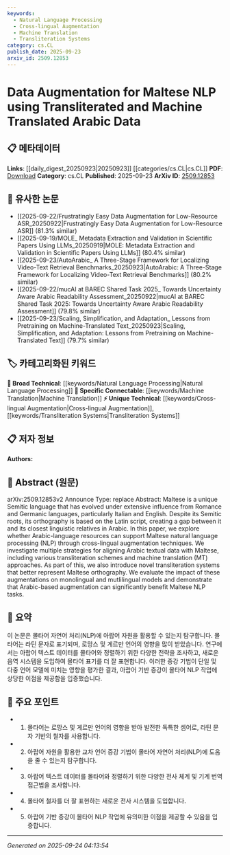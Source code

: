 ```yaml
---
keywords:
  - Natural Language Processing
  - Cross-lingual Augmentation
  - Machine Translation
  - Transliteration Systems
category: cs.CL
publish_date: 2025-09-23
arxiv_id: 2509.12853
---
```


<!-- KEYWORD_LINKING_METADATA:
{
  "processed_timestamp": "2025-09-24T04:13:54.715862",
  "vocabulary_version": "1.0",
  "selected_keywords": [
    "Natural Language Processing",
    "Cross-lingual Augmentation",
    "Machine Translation",
    "Transliteration Systems"
  ],
  "rejected_keywords": [],
  "similarity_scores": {
    "Natural Language Processing": 0.85,
    "Cross-lingual Augmentation": 0.78,
    "Machine Translation": 0.82,
    "Transliteration Systems": 0.77
  },
  "extraction_method": "AI_prompt_based",
  "budget_applied": true,
  "candidates_json": {
    "candidates": [
      {
        "surface": "Natural Language Processing",
        "canonical": "Natural Language Processing",
        "aliases": [
          "NLP"
        ],
        "category": "broad_technical",
        "rationale": "Central to the paper's theme of enhancing Maltese NLP through Arabic data.",
        "novelty_score": 0.3,
        "connectivity_score": 0.9,
        "specificity_score": 0.7,
        "link_intent_score": 0.85
      },
      {
        "surface": "Cross-lingual Augmentation",
        "canonical": "Cross-lingual Augmentation",
        "aliases": [
          "Multilingual Augmentation"
        ],
        "category": "unique_technical",
        "rationale": "Key technique explored in the paper for leveraging Arabic resources.",
        "novelty_score": 0.75,
        "connectivity_score": 0.65,
        "specificity_score": 0.8,
        "link_intent_score": 0.78
      },
      {
        "surface": "Machine Translation",
        "canonical": "Machine Translation",
        "aliases": [
          "MT"
        ],
        "category": "specific_connectable",
        "rationale": "A significant method used for aligning Arabic and Maltese data.",
        "novelty_score": 0.4,
        "connectivity_score": 0.85,
        "specificity_score": 0.75,
        "link_intent_score": 0.82
      },
      {
        "surface": "Transliteration Systems",
        "canonical": "Transliteration Systems",
        "aliases": [
          "Transliteration Schemes"
        ],
        "category": "unique_technical",
        "rationale": "Introduces novel systems that are crucial for representing Maltese orthography.",
        "novelty_score": 0.8,
        "connectivity_score": 0.6,
        "specificity_score": 0.85,
        "link_intent_score": 0.77
      }
    ],
    "ban_list_suggestions": [
      "Semitic language",
      "Romance languages",
      "Germanic languages",
      "Italian",
      "English"
    ]
  },
  "decisions": [
    {
      "candidate_surface": "Natural Language Processing",
      "resolved_canonical": "Natural Language Processing",
      "decision": "linked",
      "scores": {
        "novelty": 0.3,
        "connectivity": 0.9,
        "specificity": 0.7,
        "link_intent": 0.85
      }
    },
    {
      "candidate_surface": "Cross-lingual Augmentation",
      "resolved_canonical": "Cross-lingual Augmentation",
      "decision": "linked",
      "scores": {
        "novelty": 0.75,
        "connectivity": 0.65,
        "specificity": 0.8,
        "link_intent": 0.78
      }
    },
    {
      "candidate_surface": "Machine Translation",
      "resolved_canonical": "Machine Translation",
      "decision": "linked",
      "scores": {
        "novelty": 0.4,
        "connectivity": 0.85,
        "specificity": 0.75,
        "link_intent": 0.82
      }
    },
    {
      "candidate_surface": "Transliteration Systems",
      "resolved_canonical": "Transliteration Systems",
      "decision": "linked",
      "scores": {
        "novelty": 0.8,
        "connectivity": 0.6,
        "specificity": 0.85,
        "link_intent": 0.77
      }
    }
  ]
}
-->

# Data Augmentation for Maltese NLP using Transliterated and Machine Translated Arabic Data

## 📋 메타데이터

**Links**: [[daily_digest_20250923|20250923]] [[categories/cs.CL|cs.CL]]
**PDF**: [Download](https://arxiv.org/pdf/2509.12853.pdf)
**Category**: cs.CL
**Published**: 2025-09-23
**ArXiv ID**: [2509.12853](https://arxiv.org/abs/2509.12853)

## 🔗 유사한 논문
- [[2025-09-22/Frustratingly Easy Data Augmentation for Low-Resource ASR_20250922|Frustratingly Easy Data Augmentation for Low-Resource ASR]] (81.3% similar)
- [[2025-09-19/MOLE_ Metadata Extraction and Validation in Scientific Papers Using LLMs_20250919|MOLE: Metadata Extraction and Validation in Scientific Papers Using LLMs]] (80.4% similar)
- [[2025-09-23/AutoArabic_ A Three-Stage Framework for Localizing Video-Text Retrieval Benchmarks_20250923|AutoArabic: A Three-Stage Framework for Localizing Video-Text Retrieval Benchmarks]] (80.2% similar)
- [[2025-09-22/mucAI at BAREC Shared Task 2025_ Towards Uncertainty Aware Arabic Readability Assessment_20250922|mucAI at BAREC Shared Task 2025: Towards Uncertainty Aware Arabic Readability Assessment]] (79.8% similar)
- [[2025-09-23/Scaling, Simplification, and Adaptation_ Lessons from Pretraining on Machine-Translated Text_20250923|Scaling, Simplification, and Adaptation: Lessons from Pretraining on Machine-Translated Text]] (79.7% similar)

## 🏷️ 카테고리화된 키워드
**🧠 Broad Technical**: [[keywords/Natural Language Processing|Natural Language Processing]]
**🔗 Specific Connectable**: [[keywords/Machine Translation|Machine Translation]]
**⚡ Unique Technical**: [[keywords/Cross-lingual Augmentation|Cross-lingual Augmentation]], [[keywords/Transliteration Systems|Transliteration Systems]]

## 📋 저자 정보

**Authors:** 

## 📄 Abstract (원문)

arXiv:2509.12853v2 Announce Type: replace 
Abstract: Maltese is a unique Semitic language that has evolved under extensive influence from Romance and Germanic languages, particularly Italian and English. Despite its Semitic roots, its orthography is based on the Latin script, creating a gap between it and its closest linguistic relatives in Arabic. In this paper, we explore whether Arabic-language resources can support Maltese natural language processing (NLP) through cross-lingual augmentation techniques. We investigate multiple strategies for aligning Arabic textual data with Maltese, including various transliteration schemes and machine translation (MT) approaches. As part of this, we also introduce novel transliteration systems that better represent Maltese orthography. We evaluate the impact of these augmentations on monolingual and mutlilingual models and demonstrate that Arabic-based augmentation can significantly benefit Maltese NLP tasks.

## 📝 요약

이 논문은 몰타어 자연어 처리(NLP)에 아랍어 자원을 활용할 수 있는지 탐구합니다. 몰타어는 라틴 문자로 표기되며, 로망스 및 게르만 언어의 영향을 많이 받았습니다. 연구에서는 아랍어 텍스트 데이터를 몰타어와 정렬하기 위한 다양한 전략을 조사하고, 새로운 음역 시스템을 도입하여 몰타어 표기를 더 잘 표현합니다. 이러한 증강 기법이 단일 및 다중 언어 모델에 미치는 영향을 평가한 결과, 아랍어 기반 증강이 몰타어 NLP 작업에 상당한 이점을 제공함을 입증했습니다.

## 🎯 주요 포인트

- 1. 몰타어는 로망스 및 게르만 언어의 영향을 받아 발전한 독특한 셈어로, 라틴 문자 기반의 철자를 사용합니다.
- 2. 아랍어 자원을 활용한 교차 언어 증강 기법이 몰타어 자연어 처리(NLP)에 도움을 줄 수 있는지 탐구합니다.
- 3. 아랍어 텍스트 데이터를 몰타어와 정렬하기 위한 다양한 전사 체계 및 기계 번역 접근법을 조사합니다.
- 4. 몰타어 철자를 더 잘 표현하는 새로운 전사 시스템을 도입합니다.
- 5. 아랍어 기반 증강이 몰타어 NLP 작업에 유의미한 이점을 제공할 수 있음을 입증합니다.


---

*Generated on 2025-09-24 04:13:54*